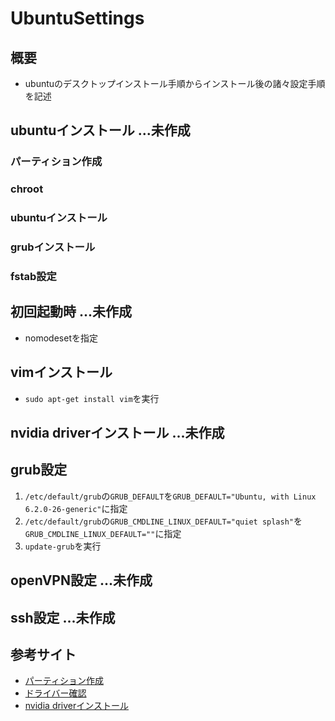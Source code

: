 # UbuntuSettings

## 概要
- ubuntuのデスクトップインストール手順からインストール後の諸々設定手順を記述

## ubuntuインストール ...未作成

### パーティション作成

### chroot

### ubuntuインストール

### grubインストール

### fstab設定

## 初回起動時 ...未作成
- nomodesetを指定

## vimインストール
- `sudo apt-get install vim`を実行

## nvidia driverインストール ...未作成

## grub設定
1. `/etc/default/grub`の`GRUB_DEFAULT`を`GRUB_DEFAULT="Ubuntu, with Linux 6.2.0-26-generic"`に指定
2. `/etc/default/grub`の`GRUB_CMDLINE_LINUX_DEFAULT="quiet splash"`を`GRUB_CMDLINE_LINUX_DEFAULT=""`に指定
3. `update-grub`を実行

## openVPN設定 ...未作成

## ssh設定 ...未作成

## 参考サイト
- [パーティション作成](https://qiita.com/kakkie/items/8f960f2dc5eb6e591d9d)
- [ドライバー確認](https://qiita.com/aosho235/items/079b37a9485041b96ed0)
- [nvidia driverインストール](https://qiita.com/porizou1/items/74d8264d6381ee2941bd)

